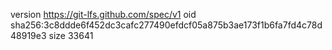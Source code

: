 version https://git-lfs.github.com/spec/v1
oid sha256:3c8ddde6f452dc3cafc277490efdcf05a875b3ae173f1b6fa7fd4c78d48919e3
size 33641
